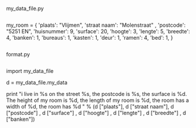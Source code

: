 ```
```
my_data_file.py
```
```
my_room = {
		'plaats': "Vlijmen", 
		'straat naam': "Molenstraat" , 
		'postcode': "5251 EN",
		'huisnummer': 9,
		'surface': 20,
		'hoogte': 3, 
		'lengte': 5, 
		'breedte': 4,
		'banken': 1,
	    'bureaus': 1,
		'kasten': 1,
		'deur': 1,
		'ramen': 4,
	    'bed': 1,
		}
```
```
format.py
```
```
import my_data_file

d = my_data_file.my_data

print "i live in %s on the street %s, the postcode is %s, the surface is %d. The height of my room is %d, the length of my room is %d, the room has a width of %d, the room has %d " % (d ["plaats"], d ["straat naam"], d ["postcode"] , d ["surface"] , d ["hoogte"] , d ["lengte"] , d ["breedte"] , d ["banken"])
```